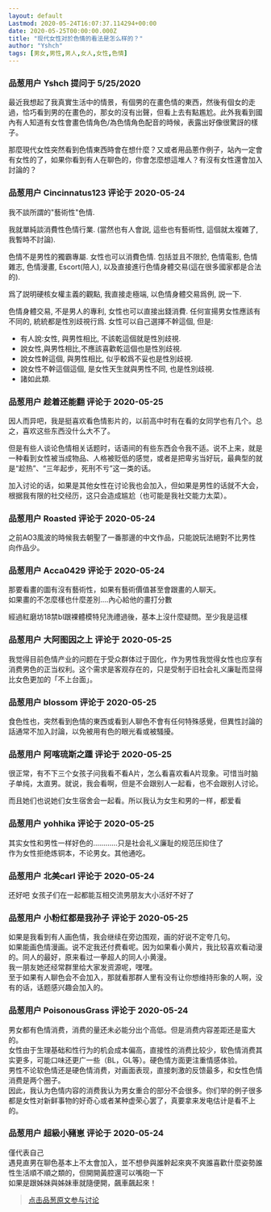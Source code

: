 ```yaml
---
layout: default
Lastmod: 2020-05-24T16:07:37.114294+00:00
date: 2020-05-25T00:00:00.000Z
title: "现代女性对於色情的看法是怎么样的？"
author: "Yshch"
tags: [男女,男性,男人,女人,女性,色情]
---
```



### 品葱用户 **Yshch** 提问于 5/25/2020
    
最近我想起了我真實生活中的情景，有個男的在畫色情的東西，然後有個女的走過，恰巧看到男的在畫色的，那女的沒有出聲，但看上去有點尷尬。此外我看到國內有人知道有女性會畫色情角色/為色情角色配音的時候，表露出好像很驚訝的樣子。  
  
那麼現代女性突然看到色情東西時會在想什麼？又或者用品蔥作例子，站內一定會有女性的了，如果你看到有人在聊色的，你會怎麼想這堆人？有沒有女性還會加入討論的？
    
                

### 品葱用户 **Cincinnatus123** 评论于 2020-05-24
        
我不談所謂的"藝術性"色情.  
  
我就單純談消費性色情行業. (當然也有人會説, 這些也有藝術性, 這個就太複雜了, 我暫時不討論).  
  
  
色情不是男性的獨霸專屬. 女性也可以消費色情. 包括並且不限於, 色情電影, 色情雜志, 色情漫畫, Escort(陪人), 以及直接進行色情身體交易(這在很多國家都是合法的).  
  
  
  
爲了説明硬核女權主義的觀點, 我直接走極端, 以色情身體交易爲例, 説一下.  
  
色情身體交易, 不是男人的專利, 女性也可以直接出錢消費. 任何宣揚男女性應該有不同的, 統統都是性別歧視行爲. 女性可以自己選擇不幹這個, 但是:  

*   有人說:女性, 與男性相比, 不該乾這個就是性別歧視.
*   說女性,與男性相比,不應該喜歡乾這個也是性別歧視.
*   說女性幹這個, 與男性相比, 似乎較爲不妥也是性別歧視.
*   說女性不幹這個這個, 是女性天生就與男性不同, 也是性別歧視.
*   諸如此類.
        
                

### 品葱用户 **趁着还能翻** 评论于 2020-05-25
        
因人而异吧，我是挺喜欢看色情影片的，以前高中时有在看的女同学也有几个。总之，喜欢这些东西没什么大不了。  
  
但是有些人谈论色情相关话题时，话语间的有些东西会令我不适。说不上来，就是一种看到女性被当成物品、人格被贬低的感觉，或者是把卑劣当好玩，最典型的就是“趁热”、“三年起步，死刑不亏”这一类的话。  
  
加入讨论的话，如果是其他女性在讨论我也会加入，但如果是男性的话就不大会，根据我有限的社交经历，这只会造成尴尬（也可能是我社交能力太菜）。
        
                

### 品葱用户 **Roasted** 评论于 2020-05-24
        
之前AO3風波的時候我去朝聖了一番那邊的中文作品，只能說玩法絕對不比男性向作品少。
        
                

### 品葱用户 **Acca0429** 评论于 2020-05-24
        
那要看畫的圖有沒有藝術性，如果有藝術價值甚至會跟畫的人聊天。  
如果畫的不怎麼樣也什麼差別....內心給他的畫打分數  
  
經過紅磨坊18禁bl跟裸體模特兒洗禮過後，基本上沒什麼疑問。至少我是這樣
        
                

### 品葱用户 **大阿图因之上** 评论于 2020-05-25
        
我觉得目前色情产业的问题在于受众群体过于固化，作为男性我觉得女性也应享有消费男色的正当权利。这个需求是客观存在的，只是受制于旧社会礼义廉耻而显得比女色更加的「不上台面」。
        
                

### 品葱用户 **blossom** 评论于 2020-05-25
        
食色性也，突然看到色情的東西或看到人聊色不會有任何特殊感覺，但異性討論的話通常不加入討論，以免被用有色的眼光看或被騷擾。
        
                

### 品葱用户 **阿喀琉斯之踵** 评论于 2020-05-25
        
很正常，有不下三个女孩子问我看不看A片，怎么看喜欢看A片现象。可惜当时脑子单纯，太直男。就说，我会看啊，但是不会跟别人一起看，也不会跟别人讨论。  
  
而且她们也说她们女生宿舍会一起看。所以我认为女生和男的一样，都爱看
        
                

### 品葱用户 **yohhika** 评论于 2020-05-25
        
其实女性和男性一样好色的…………只是社会礼义廉耻的规范压抑住了  
作为女性拒绝炼铜本，不论男女。其他通吃。
        
                

### 品葱用户 **北美carl** 评论于 2020-05-24
        
还好吧 女孩子们在一起都能互相交流男朋友大小活好不好了
        
                

### 品葱用户 **小粉红都是我孙子** 评论于 2020-05-25
        
如果是我看到有人画色情，我会继续在旁边围观，画的好说不定夸几句。  
如果能画色情漫画。说不定我还付费看呢。因为如果看小黄片，我比较喜欢看动漫的。同人的最好，原来看过一拳超人的同人小黄漫。  
我一朋友她还经常群里给大家发资源呢，嘿嘿。  
至于如果有人聊色会不会加入，那就看那群人里有没有让你想维持形象的人啊，没有的话，话题感兴趣会加入的。
        
                

### 品葱用户 **PoisonousGrass** 评论于 2020-05-24
        
男女都有色情消费，消费的量还未必能分出个高低。但是消费内容差距还是蛮大的。  
女性由于生理基础和性行为的机会成本偏高，直接性的消费比较少，软色情消费其实更多，可能口味还更广一些（BL，GL等）。硬色情方面更注重情感体验。  
男性不论软色情还是硬色情消费，对画面表现，直接刺激的反馈最多，和女性色情消费是两个圈子。  
因此，我认为色情内容的消费我认为男女重合的部分不会很多。你们举的例子很多都是女性对新鲜事物的好奇心或者某种虚荣心罢了，真要拿来发电估计是看不上的。
        
                

### 品葱用户 **超級小豬崽** 评论于 2020-05-24
        
僅代表自己  
遇見直男在聊色基本上不太會加入，並不想參與誰幹起來爽不爽誰喜歡什麼姿勢誰性生活順不順之類的，但開開黃腔還可以嘴砲一下  
如果是跟姊妹與姊妹車就隨便開，飆車飆起來！
        
                





> [点击品葱原文参与讨论](https://pincong.rocks/question/25941)

